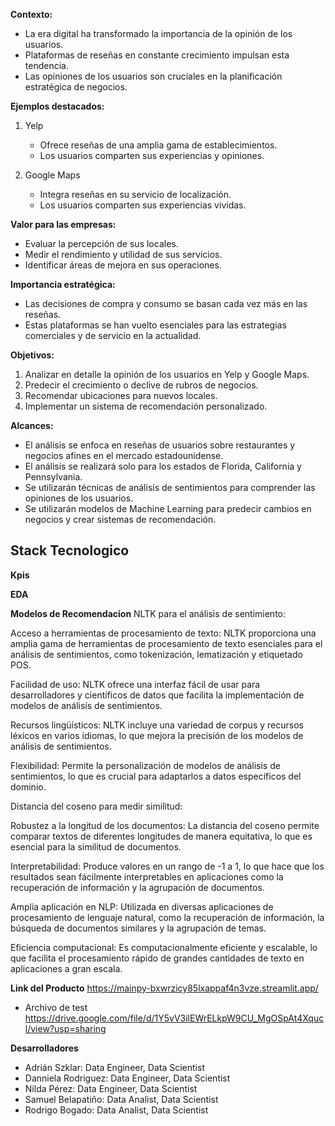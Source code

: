 **Contexto:**

- La era digital ha transformado la importancia de la opinión de los usuarios.
- Plataformas de reseñas en constante crecimiento impulsan esta tendencia.
- Las opiniones de los usuarios son cruciales en la planificación estratégica de negocios.

**Ejemplos destacados:**

1. Yelp
   - Ofrece reseñas de una amplia gama de establecimientos.
   - Los usuarios comparten sus experiencias y opiniones.

2. Google Maps
   - Integra reseñas en su servicio de localización.
   - Los usuarios comparten sus experiencias vividas.

**Valor para las empresas:**

- Evaluar la percepción de sus locales.
- Medir el rendimiento y utilidad de sus servicios.
- Identificar áreas de mejora en sus operaciones.

**Importancia estratégica:**

- Las decisiones de compra y consumo se basan cada vez más en las reseñas.
- Estas plataformas se han vuelto esenciales para las estrategias comerciales y de servicio en la actualidad.

**Objetivos:**

1. Analizar en detalle la opinión de los usuarios en Yelp y Google Maps.
2. Predecir el crecimiento o declive de rubros de negocios.
3. Recomendar ubicaciones para nuevos locales.
4. Implementar un sistema de recomendación personalizado.

**Alcances:**

- El análisis se enfoca en reseñas de usuarios sobre restaurantes y negocios afines en el mercado estadounidense.
- El análisis se realizará solo para los estados de Florida, California y Pennsylvania.
- Se utilizarán técnicas de análisis de sentimientos para comprender las opiniones de los usuarios.
- Se utilizarán modelos de Machine Learning para predecir cambios en negocios y crear sistemas de recomendación.

**Stack Tecnologico**
- 

**Kpis**

**EDA**

**Modelos de Recomendacion**
NLTK para el análisis de sentimiento:

Acceso a herramientas de procesamiento de texto: NLTK proporciona una amplia gama de herramientas de procesamiento de texto esenciales para el análisis de sentimientos, como tokenización, lematización y etiquetado POS.

Facilidad de uso: NLTK ofrece una interfaz fácil de usar para desarrolladores y científicos de datos que facilita la implementación de modelos de análisis de sentimientos.

Recursos lingüísticos: NLTK incluye una variedad de corpus y recursos léxicos en varios idiomas, lo que mejora la precisión de los modelos de análisis de sentimientos.

Flexibilidad: Permite la personalización de modelos de análisis de sentimientos, lo que es crucial para adaptarlos a datos específicos del dominio.

Distancia del coseno para medir similitud:

Robustez a la longitud de los documentos: La distancia del coseno permite comparar textos de diferentes longitudes de manera equitativa, lo que es esencial para la similitud de documentos.

Interpretabilidad: Produce valores en un rango de -1 a 1, lo que hace que los resultados sean fácilmente interpretables en aplicaciones como la recuperación de información y la agrupación de documentos.

Amplia aplicación en NLP: Utilizada en diversas aplicaciones de procesamiento de lenguaje natural, como la recuperación de información, la búsqueda de documentos similares y la agrupación de temas.

Eficiencia computacional: Es computacionalmente eficiente y escalable, lo que facilita el procesamiento rápido de grandes cantidades de texto en aplicaciones a gran escala.

**Link del Producto**
https://mainpy-bxwrzicy85lxappaf4n3vze.streamlit.app/

- Archivo de test
https://drive.google.com/file/d/1Y5vV3ilEWrELkpW9CU_MgOSpAt4Xqucl/view?usp=sharing


**Desarrolladores**
- Adrián Szklar: Data Engineer, Data Scientist
- Danniela Rodriguez: Data Engineer, Data Scientist
- Nilda Pérez: Data Engineer, Data Scientist
- Samuel Belapatiño: Data Analist, Data Scientist
- Rodrigo Bogado: Data Analist, Data Scientist